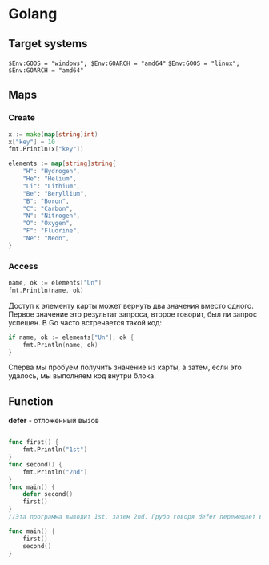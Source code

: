 # Golang

## Target systems

```$Env:GOOS = "windows"; $Env:GOARCH = "amd64"```
```$Env:GOOS = "linux"; $Env:GOARCH = "amd64"```
## Maps

### Create

```go
x := make(map[string]int)
x["key"] = 10
fmt.Println(x["key"])
```

```go
elements := map[string]string{
    "H": "Hydrogen",
    "He": "Helium",
    "Li": "Lithium",
    "Be": "Beryllium",
    "B": "Boron",
    "C": "Carbon",
    "N": "Nitrogen",
    "O": "Oxygen",
    "F": "Fluorine",
    "Ne": "Neon",
}
```

### Access

```go
name, ok := elements["Un"]
fmt.Println(name, ok)
```

Доступ к элементу карты может вернуть два значения вместо одного. Первое значение это результат запроса, второе говорит, был ли запрос успешен. В Go часто встречается такой код:

```go
if name, ok := elements["Un"]; ok {    
    fmt.Println(name, ok)
}
```

Сперва мы пробуем получить значение из карты, а затем, если это удалось, мы выполняем код внутри блока.


## Function
 
**defer** - отложенный вызов
```go 

func first() {
    fmt.Println("1st")
}
func second() {
    fmt.Println("2nd")
}
func main() {
    defer second()
    first()
}
//Эта программа выводит 1st, затем 2nd. Грубо говоря defer перемещает вызов second в конец функции:

func main() {
    first()
    second()
}
```

